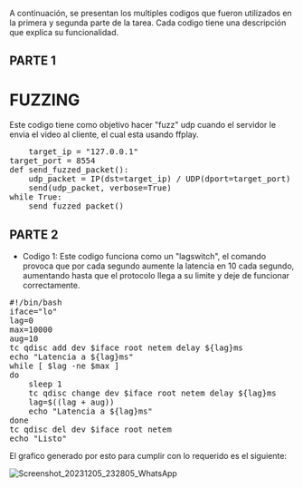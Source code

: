 A continuación, se presentan los multiples codigos que fueron utilizados en la primera y segunda parte de la tarea. Cada codigo tiene una descripción que explica su funcionalidad.

## PARTE 1
# FUZZING
Este codigo tiene como objetivo hacer "fuzz" udp cuando el servidor le envia el video al cliente, el cual esta usando ffplay.
<pre>
    target_ip = "127.0.0.1"  
target_port = 8554
def send_fuzzed_packet():
    udp_packet = IP(dst=target_ip) / UDP(dport=target_port) / fuzz(Raw())
    send(udp_packet, verbose=True)
while True:
    send_fuzzed_packet()
</pre>



## PARTE 2
- Codigo 1:
Este codigo funciona como un "lagswitch", el comando provoca que por cada segundo aumente la latencia en 10 cada segundo, aumentando hasta que el protocolo llega a su limite y deje de funcionar correctamente.

<pre>
#!/bin/bash
iface="lo"
lag=0
max=10000
aug=10
tc qdisc add dev $iface root netem delay ${lag}ms
echo "Latencia a ${lag}ms"
while [ $lag -ne $max ]
do
    sleep 1
    tc qdisc change dev $iface root netem delay ${lag}ms
    lag=$((lag + aug))
    echo "Latencia a ${lag}ms"
done
tc qdisc del dev $iface root netem
echo "Listo"
</pre>
El grafico generado por esto para cumplir con lo requerido es el siguiente:

![Screenshot_20231205_232805_WhatsApp](https://github.com/blobos1/TAREA/assets/152948326/ccee48ba-e248-4e91-8021-c3c847f4a6f2)

